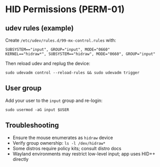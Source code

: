 # HID Permissions (PERM-01)

## udev rules (example)
Create `/etc/udev/rules.d/99-mx-control.rules` with:
```
SUBSYSTEM=="input", GROUP="input", MODE="0660"
KERNEL=="hidraw*", SUBSYSTEM=="hidraw", MODE="0660", GROUP="input"
```
Then reload udev and replug the device:
```
sudo udevadm control --reload-rules && sudo udevadm trigger
```

## User group
Add your user to the `input` group and re-login:
```
sudo usermod -aG input $USER
```

## Troubleshooting
- Ensure the mouse enumerates as `hidraw` device
- Verify group ownership: `ls -l /dev/hidraw*`
- Some distros require policy kits; consult distro docs
- Wayland environments may restrict low-level input; app uses HID++ directly
